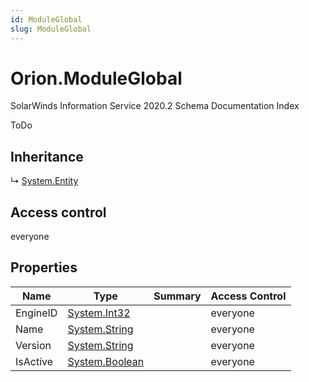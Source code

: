 ```yaml
---
id: ModuleGlobal
slug: ModuleGlobal
---
```


# Orion.ModuleGlobal

SolarWinds Information Service 2020.2 Schema Documentation Index

ToDo

## Inheritance

↳ [System.Entity](./../System/Entity)

## Access control

everyone

## Properties

| Name | Type | Summary | Access Control |
| ------ | ------ | ------ | ------ |
| EngineID | [System.Int32](https://docs.microsoft.com/en-us/dotnet/api/system.int32) |  | everyone |
| Name | [System.String](https://docs.microsoft.com/en-us/dotnet/api/system.string) |  | everyone |
| Version | [System.String](https://docs.microsoft.com/en-us/dotnet/api/system.string) |  | everyone |
| IsActive | [System.Boolean](https://docs.microsoft.com/en-us/dotnet/api/system.boolean) |  | everyone |

